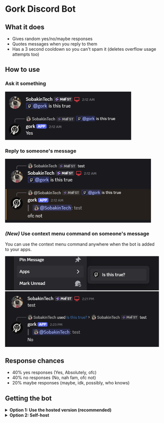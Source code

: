 # Gork Discord Bot
## What it does

- Gives random yes/no/maybe responses
- Quotes messages when you reply to them
- Has a 3 second cooldown so you can't spam it (deletes overflow usage attempts too)

## How to use

### Ask it something

![](assets/normal.png)

### Reply to someone's message

![](assets/replying.png)

### *(New)* Use context menu command on someone's message
You can use the context menu command anywhere when the bot is added to your apps.

![](assets/context-menu-option.png)
![](assets/context-menu-option-2.png)

## Response chances

- 40% yes responses (Yes, Absolutely, ofc)
- 40% no responses (No, nah fam, ofc not)
- 20% maybe responses (maybe, idk, possibly, who knows)

## Getting the bot

<details>
  <summary>
    <b>Option 1: Use the hosted version (recommended)</b>
  </summary>
  
  [Invite bot](https://discord.com/oauth2/authorize?client_id=1408915123069915230)
</details>

<details>
  <summary>
    <b>Option 2: Self-host</b>
  </summary>
  
  1. Clone the repository
  2. Make sure your bot has the `MESSAGE CONTENT` and `SERVER MEMBERS` intent enabled
  3. Rename the `.env.example` file to `.env` and put your bot token in there.
  4. Run `npm install` and then `npm start`

  That's it. Happy groking
</details>
